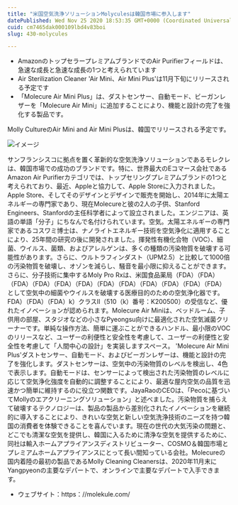 ```yaml
---
title: "米国空気洗浄ソリューションMolyculesは韓国市場に参入します"
datePublished: Wed Nov 25 2020 18:53:35 GMT+0000 (Coordinated Universal Time)
cuid: cm7465dak000109lbd4v83boi
slug: 430-molycules

---
```



- AmazonのトップセラープレミアムブランドでのAir Purifierフィールドは、急速な成長と急速な成長の1つと考えられています
- Air Sterilization Cleaner 'Air Mini、Air Mini Plus'は11月下旬にリリースされる予定です
- 「Molecure Air Mini Plus」は、ダストセンサー、自動モード、ビーガンレザーを「Molecure Air Mini」に追加することにより、機能と設計の完了を強化する製品です。

Molly CultureのAir Mini and Air Mini Plusは、韓国でリリースされる予定です。

![イメージ](https://cdn.hashnode.com/res/hashnode/image/upload/v1739501277408/74a5ecc6-ef9e-478e-bdce-78708457f9c4.jpeg)

サンフランシスコに拠点を置く革新的な空気洗浄ソリューションであるモレクレは、韓国市場での成功のブランドです。特に、世界最大のEコマース会社であるAmazon Air Purifierカテゴリでは、トップセリングプレミアムブランドの1つと考えられており、最近、Appleと協力して、Apple Storeに入力されました。 Apple Store、そしてそのデザインとデザインで販売を開始し、2014年に太陽エネルギーの専門家であり、現在Molecureと彼の2人の子供、Stanford Engineers、Stanfordの主任科学者によって設立されました。エンジニアは、英語の単語「分子」にちなんで名付けられています。空気。太陽エネルギーの専門家であるコスワミ博士は、ナノライトエネルギー技術を空気浄化に適用することにより、25年間の研究の後に開発されました。揮発性有機化合物（VOC）、細菌、ウイルス、菌類、およびアレルゲンは、多くの種類の汚染物質を破壊する可能性があります。さらに、ウルトラフィンダスト（UPM2.5）と比較して1000倍の汚染物質を破壊し、オゾンを減らし、騒音を最小限に抑えることができます。さらに、分子技術に集中するMoly Pro Rxは、米国食品薬局（FDA）（FDA）（FDA）（FDA）（FDA）（FDA）（FDA）（FDA）（FDA）（FDA）（FDA）（FDA）として空気中の細菌やウイルスを破壊する医療目的のための空気浄化器です。 FDA）（FDA）（FDA）k）クラスII（510（k）番号：K200500）の受信など、優れたイノベーションが認められます。Molecure Air Miniは、ベッドルーム、子供用の部屋、スタジオなどの小さなPyeongsu向けに最適化された空気滅菌クリーナーです。単純な操作方法、簡単に運ぶことができるハンドル、最小限のVOCのリリースなど、ユーザーの利便性と安全性を考慮して、ユーザーの利便性と安全性を考慮して「人間中心の設計」を実装しますスペース。 'Molecure Air Mini Plus'ダストセンサー、自動モード、およびビーガンレザーは、機能と設計の完了を強化します。ダストセンサーは、空気中の汚染物質のレベルを検出し、4色で表示します。自動モードは、センサーによって検出された汚染物質のレベルに応じて空気浄化強度を自動的に調整することにより、最適な屋内空気の品質を迅速かつ簡単に維持するのに役立つ関数です。JayaRaoのCEOは、「Pecoに基づいてMollyのエアクリーニングソリューション」と述べました。汚染物質を捕らえて破壊するテクノロジーは、製品の製品から差別化されたイノベーションを継続的に導入することにより、きれいな空気と新しい空気洗浄技術のニーズを持つ韓国の消費者を体験できることを喜んでいます。現在の世代の大気汚染の問題と、どこでも清潔な空気を提供し、韓国に入るために清浄な空気を提供するために、同社は輸入ホームアプライアンスディストリビューター、COSMO＆韓国市場とプレミアムホームアプライアンスにとって長い間知っている会社。Molecureの国内着陸の最初の製品であるMolly Cleaning Cleanersは、2020年11月末にYangpyeonの主要なデパートで、オンラインで主要なデパートで入手できます。

- ウェブサイト：https：//molekule.com/